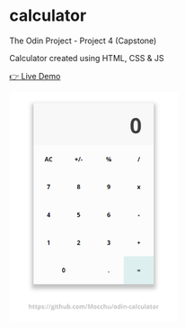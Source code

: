 # calculator

The Odin Project - Project 4 (Capstone)

Calculator created using HTML, CSS &amp; JS

[👉 Live Demo](https://mocchu.github.io/calculator/)

<img src="screenshot.png" width="300" />

